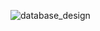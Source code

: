 ![database_design](https://user-images.githubusercontent.com/44489120/115954997-4038d380-a51e-11eb-96cb-e46ff75432b7.png)


